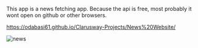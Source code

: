 
This app is a news fetching app. Because the api is free, most probably it wont open on github or other browsers.

https://odabasi61.github.io/Clarusway-Projects/News%20Website/

![news](https://user-images.githubusercontent.com/114237174/217250180-7846efd4-15df-47fd-b0cd-3a1f72115c64.png)
